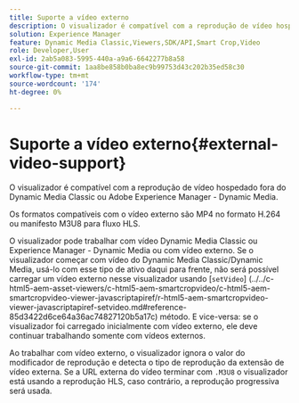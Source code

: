 ```yaml
---
title: Suporte a vídeo externo
description: O visualizador é compatível com a reprodução de vídeo hospedado fora do Dynamic Media Classic ou Adobe Experience Manager - Dynamic Media.
solution: Experience Manager
feature: Dynamic Media Classic,Viewers,SDK/API,Smart Crop,Video
role: Developer,User
exl-id: 2ab5a083-5995-440a-a9a6-6642277b8a58
source-git-commit: 1aa8be858b0ba8ec9b99753d43c202b35ed58c30
workflow-type: tm+mt
source-wordcount: '174'
ht-degree: 0%

---
```


# Suporte a vídeo externo{#external-video-support}

O visualizador é compatível com a reprodução de vídeo hospedado fora do Dynamic Media Classic ou Adobe Experience Manager - Dynamic Media.

Os formatos compatíveis com o vídeo externo são MP4 no formato H.264 ou manifesto M3U8 para fluxo HLS.

O visualizador pode trabalhar com vídeo Dynamic Media Classic ou Experience Manager - Dynamic Media ou com vídeo externo. Se o visualizador começar com vídeo do Dynamic Media Classic/Dynamic Media, usá-lo com esse tipo de ativo daqui para frente, não será possível carregar um vídeo externo nesse visualizador usando [`setVideo`]
(../../c-html5-aem-asset-viewers/c-html5-aem-smartcropvideo/c-html5-aem-smartcropvideo-viewer-javascriptapiref/r-html5-aem-smartcropvideo-viewer-javascriptapiref-setvideo.md#reference-85d3422d6ce64a36ac74827120b5a17c) método. E vice-versa: se o visualizador foi carregado inicialmente com vídeo externo, ele deve continuar trabalhando somente com vídeos externos.

Ao trabalhar com vídeo externo, o visualizador ignora o valor do modificador de reprodução e detecta o tipo de reprodução da extensão de vídeo externa. Se a URL externa do vídeo terminar com `.M3U8` o visualizador está usando a reprodução HLS, caso contrário, a reprodução progressiva será usada.
